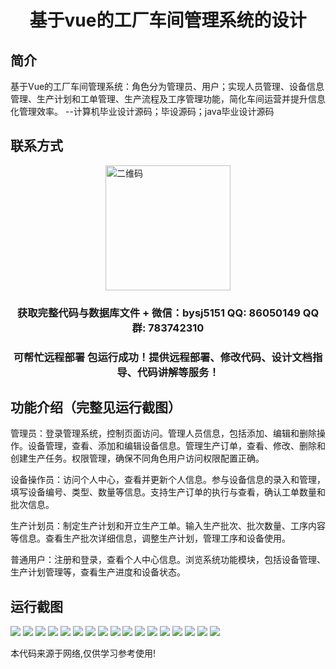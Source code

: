 <p><h1 align="center">基于vue的工厂车间管理系统的设计</h1></p>

## 简介
基于Vue的工厂车间管理系统：角色分为管理员、用户；实现人员管理、设备信息管理、生产计划和工单管理、生产流程及工序管理功能，简化车间运营并提升信息化管理效率。    --计算机毕业设计源码；毕设源码；java毕业设计源码


## 联系方式
<img src="https://bs-1329754181.cos.ap-shanghai.myqcloud.com/wx.jpg" alt="二维码" style="display: block; margin: 0 auto;" width="200px">
<p><h3 align="center">获取完整代码与数据库文件 + 微信：bysj5151 QQ: 86050149 QQ群: 783742310</h3></p>
<p><h3 align="center">可帮忙远程部署 包运行成功！提供远程部署、修改代码、设计文档指导、代码讲解等服务！</h3></p>

## 功能介绍（完整见运行截图）
管理员：登录管理系统，控制页面访问。管理人员信息，包括添加、编辑和删除操作。设备管理，查看、添加和编辑设备信息。管理生产订单，查看、修改、删除和创建生产任务。权限管理，确保不同角色用户访问权限配置正确。

设备操作员：访问个人中心，查看并更新个人信息。参与设备信息的录入和管理，填写设备编号、类型、数量等信息。支持生产订单的执行与查看，确认工单数量和批次信息。

生产计划员：制定生产计划和开立生产工单。输入生产批次、批次数量、工序内容等信息。查看生产批次详细信息，调整生产计划，管理工序和设备使用。

普通用户：注册和登录，查看个人中心信息。浏览系统功能模块，包括设备管理、生产计划管理等，查看生产进度和设备状态。


## 运行截图
![](https://bs-1329754181.cos.ap-shanghai.myqcloud.com/spring/factoryWorkshopManagementSystemBasedOnVue/img/001.jpg)
![](https://bs-1329754181.cos.ap-shanghai.myqcloud.com/spring/factoryWorkshopManagementSystemBasedOnVue/img/002.jpg)
![](https://bs-1329754181.cos.ap-shanghai.myqcloud.com/spring/factoryWorkshopManagementSystemBasedOnVue/img/003.jpg)
![](https://bs-1329754181.cos.ap-shanghai.myqcloud.com/spring/factoryWorkshopManagementSystemBasedOnVue/img/004.jpg)
![](https://bs-1329754181.cos.ap-shanghai.myqcloud.com/spring/factoryWorkshopManagementSystemBasedOnVue/img/005.jpg)
![](https://bs-1329754181.cos.ap-shanghai.myqcloud.com/spring/factoryWorkshopManagementSystemBasedOnVue/img/006.jpg)
![](https://bs-1329754181.cos.ap-shanghai.myqcloud.com/spring/factoryWorkshopManagementSystemBasedOnVue/img/007.jpg)
![](https://bs-1329754181.cos.ap-shanghai.myqcloud.com/spring/factoryWorkshopManagementSystemBasedOnVue/img/008.jpg)
![](https://bs-1329754181.cos.ap-shanghai.myqcloud.com/spring/factoryWorkshopManagementSystemBasedOnVue/img/009.jpg)
![](https://bs-1329754181.cos.ap-shanghai.myqcloud.com/spring/factoryWorkshopManagementSystemBasedOnVue/img/010.jpg)
![](https://bs-1329754181.cos.ap-shanghai.myqcloud.com/spring/factoryWorkshopManagementSystemBasedOnVue/img/011.jpg)
![](https://bs-1329754181.cos.ap-shanghai.myqcloud.com/spring/factoryWorkshopManagementSystemBasedOnVue/img/012.jpg)
![](https://bs-1329754181.cos.ap-shanghai.myqcloud.com/spring/factoryWorkshopManagementSystemBasedOnVue/img/013.jpg)
![](https://bs-1329754181.cos.ap-shanghai.myqcloud.com/spring/factoryWorkshopManagementSystemBasedOnVue/img/014.jpg)
![](https://bs-1329754181.cos.ap-shanghai.myqcloud.com/spring/factoryWorkshopManagementSystemBasedOnVue/img/015.jpg)
![](https://bs-1329754181.cos.ap-shanghai.myqcloud.com/spring/factoryWorkshopManagementSystemBasedOnVue/img/016.jpg)
![](https://bs-1329754181.cos.ap-shanghai.myqcloud.com/spring/factoryWorkshopManagementSystemBasedOnVue/img/017.jpg)

<p>本代码来源于网络,仅供学习参考使用!</p>
